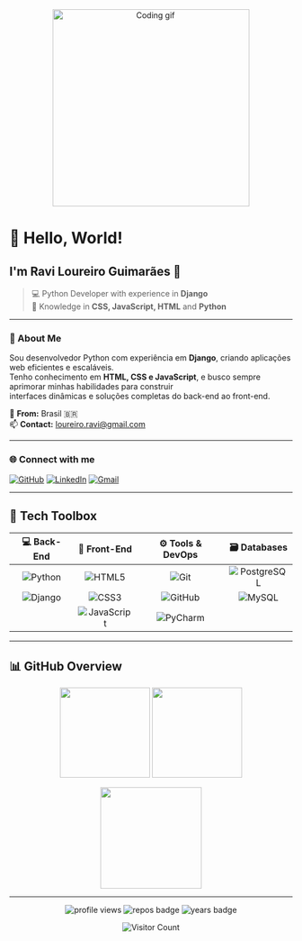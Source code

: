 <div align="center">
  <img src="https://user-images.githubusercontent.com/57039079/68556083-b2038700-0428-11ea-8add-e9abd09f6b23.gif" width="350" alt="Coding gif">
</div>

# 👋 Hello, World!  
## I'm **Ravi Loureiro Guimarães** 🚀  

> 💻 Python Developer with experience in **Django**  
> 🎯 Knowledge in **CSS, JavaScript, HTML** and **Python**

---

### 🧭 About Me  
Sou desenvolvedor Python com experiência em **Django**, criando aplicações web eficientes e escaláveis.  
Tenho conhecimento em **HTML, CSS e JavaScript**, e busco sempre aprimorar minhas habilidades para construir  
interfaces dinâmicas e soluções completas do back-end ao front-end.

📍 **From:** Brasil 🇧🇷  
📫 **Contact:** [loureiro.ravi@gmail.com](mailto:loureiro.ravi@gmail.com)

---

### 🌐 Connect with me
[![GitHub](https://img.shields.io/badge/GitHub-181717?style=flat&logo=github&logoColor=white)](https://github.com/clemsonrpg)
[![LinkedIn](https://img.shields.io/badge/LinkedIn-0077b5?style=flat&logo=linkedin&logoColor=white)](https://www.linkedin.com/in/ravi-loureiro-guimaraes/)
[![Gmail](https://img.shields.io/badge/Gmail-d14836?style=flat&logo=gmail&logoColor=white)](mailto:loureiro.ravi@gmail.com)

---

## 🧰 Tech Toolbox  

| 💻 Back-End | 🎨 Front-End | ⚙️ Tools & DevOps | 🗃️ Databases |
|:------------:|:-------------:|:------------------:|:--------------:|
| ![Python](https://cdn.jsdelivr.net/gh/devicons/devicon/icons/python/python-original.svg) | ![HTML5](https://cdn.jsdelivr.net/gh/devicons/devicon/icons/html5/html5-original.svg) | ![Git](https://cdn.jsdelivr.net/gh/devicons/devicon/icons/git/git-original.svg) | ![PostgreSQL](https://cdn.jsdelivr.net/gh/devicons/devicon/icons/postgresql/postgresql-original.svg) |
| ![Django](https://cdn.jsdelivr.net/gh/devicons/devicon/icons/django/django-plain.svg) | ![CSS3](https://cdn.jsdelivr.net/gh/devicons/devicon/icons/css3/css3-original.svg) | ![GitHub](https://cdn.jsdelivr.net/gh/devicons/devicon/icons/github/github-original.svg) | ![MySQL](https://cdn.jsdelivr.net/gh/devicons/devicon/icons/mysql/mysql-original.svg) |
|  | ![JavaScript](https://cdn.jsdelivr.net/gh/devicons/devicon/icons/javascript/javascript-original.svg) | ![PyCharm](https://cdn.jsdelivr.net/gh/devicons/devicon/icons/pycharm/pycharm-original.svg) |  |

---

## 📊 GitHub Overview  

<p align="center">
  <img height="160em" src="https://github-readme-stats.vercel.app/api?username=clemsonrpg&show_icons=true&theme=radical&count_private=true" />
  <img height="160em" src="https://github-readme-stats.vercel.app/api/top-langs/?username=clemsonrpg&layout=compact&theme=radical" />
</p>

<p align="center">
  <img height="180em" src="https://github-readme-streak-stats.herokuapp.com/?user=clemsonrpg&theme=radical" />
</p>

---

<p align="center">
  <img src="https://komarev.com/ghpvc/?username=clemsonrpg&color=blueviolet" alt="profile views" />
  <img src="https://badges.pufler.dev/repos/clemsonrpg" alt="repos badge" />
  <img src="https://badges.pufler.dev/years/clemsonrpg" alt="years badge" />
</p>

<p align="center">
  <img src="https://profile-counter.glitch.me/clemsonrpg/count.svg" alt="Visitor Count" />
</p>
